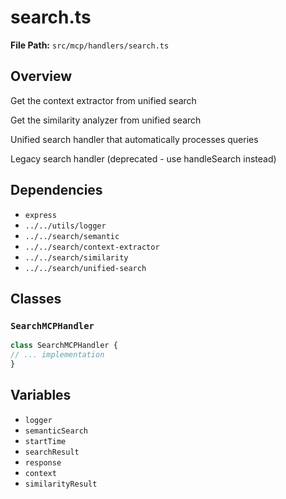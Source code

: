 # search.ts

**File Path:** `src/mcp/handlers/search.ts`

## Overview

Get the context extractor from unified search

Get the similarity analyzer from unified search

Unified search handler that automatically processes queries

Legacy search handler (deprecated - use handleSearch instead)

## Dependencies

- `express`
- `../../utils/logger`
- `../../search/semantic`
- `../../search/context-extractor`
- `../../search/similarity`
- `../../search/unified-search`

## Classes

### `SearchMCPHandler`

```typescript
class SearchMCPHandler {
// ... implementation
}
```

## Variables

- `logger`
- `semanticSearch`
- `startTime`
- `searchResult`
- `response`
- `context`
- `similarityResult`

